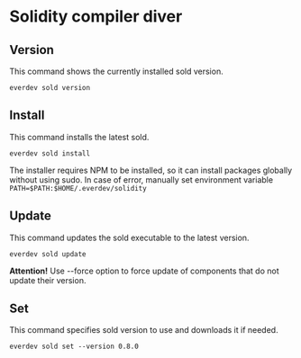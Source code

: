 # Solidity compiler diver

## Version

This command shows the currently installed sold version.

```shell
everdev sold version
```

## Install

This command installs the latest sold.

```shell
everdev sold install
```
The installer requires NPM to be installed, so it can install packages globally without using sudo.
In case of error, manually set environment variable `PATH=$PATH:$HOME/.everdev/solidity`

## Update

This command updates the sold executable to the latest version.

```shell
everdev sold update
```

**Attention!** Use --force option to force update of components that do not update their version.

## Set

This command specifies sold version to use and downloads it if needed.

```shell
everdev sold set --version 0.8.0
```
